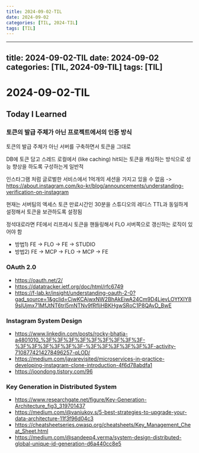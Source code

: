 ```yaml
---
title: 2024-09-02-TIL
date: 2024-09-02
categories: [TIL, 2024-TIL]
tags: [TIL]
---
```


---
title: 2024-09-02-TIL
date: 2024-09-02
categories: [TIL, 2024-09-TIL]
tags: [TIL]
---

# 2024-09-02-TIL

## Today I Learned

### 토큰의 발급 주체가 아닌 프로젝트에서의 인증 방식

토큰의 발급 주체가 아닌 서버를 구축하면서 토큰을 그대로

DB에 토큰 담고 스레드 로컬에서 (like caching) hit되는 토큰을 캐싱하는 방식으로 성능 향상을 하도록 구성하는게 일반적

인스타그램 처럼 글로벌한 서비스에서 1억개의 세션을 가지고 있을 수 없음 -> https://about.instagram.com/ko-kr/blog/announcements/understanding-verification-on-instagram

현재는 서버팀의 엑세스 토큰 만료시간인 30분을 스튜디오의 레디스 TTL과 동일하게 설정해서 토큰을 보관하도록 설정됨

정석대로라면 FE에서 리프레시 토큰을 핸들링해서 FLO 서버쪽으로 갱신하는 로직이 있어야 함

- 방법1) FE -> FLO -> FE -> STUDIO
- 방법2) FE -> MCP -> FLO -> MCP -> FE

### OAuth 2.0

- https://oauth.net/2/
- https://datatracker.ietf.org/doc/html/rfc6749
- https://f-lab.kr/insight/understanding-oauth-2-0?gad_source=1&gclid=CjwKCAjwxNW2BhAkEiwA24Cm9D4LjevLOYfXIY89slUjmx71MfJtNT6trl5mNTNv9fRfIjHBKHgwSRoC1P8QAvD_BwE

### Instagram System Design

- https://www.linkedin.com/posts/rocky-bhatia-a4801010_%3F%3F%3F%3F%3F%3F%3F%3F%3F-%3F%3F%3F%3F%3F%3F-%3F%3F%3F%3F%3F%3F-activity-7108774214278496257-qLOD/
- https://medium.com/javarevisited/microservices-in-practice-developing-instagram-clone-introduction-4f6d78abdfa1
- https://joondong.tistory.com/96

### Key Generation in Distributed System

- https://www.researchgate.net/figure/Key-Generation-Architecture_fig3_319701437
- https://medium.com/@vaniukov.s/5-best-strategies-to-upgrade-your-data-architecture-11f3f96d04c3
- https://cheatsheetseries.owasp.org/cheatsheets/Key_Management_Cheat_Sheet.html
- https://medium.com/@sandeep4.verma/system-design-distributed-global-unique-id-generation-d6a440cc8e5